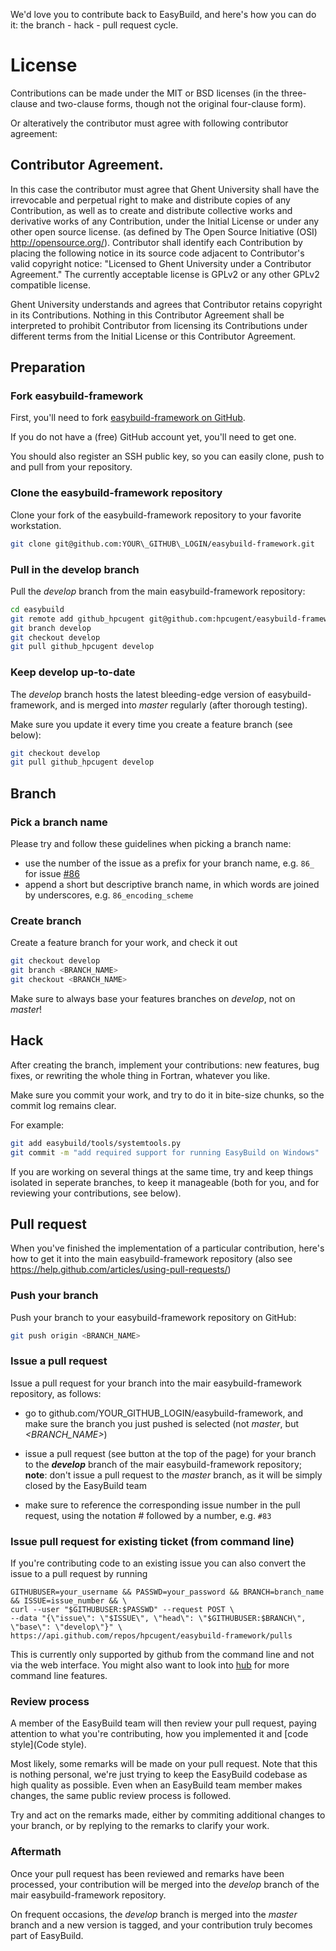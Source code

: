 We'd love you to contribute back to EasyBuild, and here's how you can do it: the branch - hack - pull request cycle.

# License
Contributions can be made under the MIT or 
BSD licenses (in the three-clause and two-clause forms, though not the original four-clause form).

Or alteratively the contributor must agree with following contributor agreement:

## Contributor Agreement.
In this case the contributor must agree that Ghent University shall have the irrevocable and perpetual right to make and 
distribute copies of any Contribution, as well as to create and distribute collective works and derivative works of
any Contribution, under the Initial License or under any other open source license. 
(as defined by The Open Source Initiative (OSI) http://opensource.org/).
Contributor shall identify each Contribution by placing the following notice in its source code adjacent to 
Contributor's valid copyright notice: "Licensed to Ghent University under a Contributor Agreement." 
The currently acceptable license is GPLv2 or any other GPLv2 compatible license.

Ghent University understands and agrees that Contributor retains copyright in its Contributions. 
Nothing in this Contributor Agreement shall be interpreted to prohibit Contributor from licensing its Contributions
under different terms from the Initial License or this Contributor Agreement.

## Preparation

### Fork easybuild-framework

First, you'll need to fork [easybuild-framework on GitHub](http://github.com/hpcugent/easybuild-framework).

If you do not have a (free) GitHub account yet, you'll need to get one.

You should also register an SSH public key, so you can easily clone, push to and pull from your repository.

### Clone the easybuild-framework repository

Clone your fork of the easybuild-framework repository to your favorite workstation. 

```bash
git clone git@github.com:YOUR\_GITHUB\_LOGIN/easybuild-framework.git
```

### Pull in the develop branch

Pull the _develop_ branch from the main easybuild-framework repository:

```bash
cd easybuild
git remote add github_hpcugent git@github.com:hpcugent/easybuild-framework.git
git branch develop
git checkout develop
git pull github_hpcugent develop
```

### Keep develop up-to-date

The _develop_ branch hosts the latest bleeding-edge version of easybuild-framework, and is merged into _master_ regularly (after thorough testing). 

Make sure you update it every time you create a feature branch (see below):

```bash
git checkout develop
git pull github_hpcugent develop
```



## Branch

### Pick a branch name

Please try and follow these guidelines when picking a branch name:
 * use the number of the issue as a prefix for your branch name, e.g. `86_` for issue [#86](https://github.com/hpcugent/easybuild-framework/issues/86)
 * append a short but descriptive branch name, in which words are joined by underscores, e.g. `86_encoding_scheme`

### Create branch

Create a feature branch for your work, and check it out

```bash
git checkout develop
git branch <BRANCH_NAME>
git checkout <BRANCH_NAME>
```

Make sure to always base your features branches on _develop_, not on _master_!

 

## Hack

After creating the branch, implement your contributions: new features, bug fixes, or rewriting the whole thing in Fortran, whatever you like.

Make sure you commit your work, and try to do it in bite-size chunks, so the commit log remains clear.

For example:

```bash
git add easybuild/tools/systemtools.py
git commit -m "add required support for running EasyBuild on Windows"
```

If you are working on several things at the same time, try and keep things isolated in seperate branches, to keep it manageable (both for you, and for reviewing your contributions, see below).



## Pull request

When you've finished the implementation of a particular contribution, here's how to get it into the main easybuild-framework repository (also see https://help.github.com/articles/using-pull-requests/)

### Push your branch

Push your branch to your easybuild-framework repository on GitHub:
 
```bash
git push origin <BRANCH_NAME>
```


### Issue a pull request

Issue a pull request for your branch into the mair easybuild-framework repository, as follows:

 * go to github.com/YOUR\_GITHUB\_LOGIN/easybuild-framework, and make sure the branch you just pushed is selected (not _master_, but _<BRANCH_NAME>_)

 * issue a pull request (see button at the top of the page) for your branch to the **_develop_** branch of the mair easybuild-framework repository; **note**: don't issue a pull request to the _master_ branch, as it will be simply closed by the EasyBuild team

 * make sure to reference the corresponding issue number in the pull request, using the notation # followed by a number, e.g. `#83`

### Issue pull request for existing ticket (from command line)

If you're contributing code to an existing issue you can also convert the issue to a pull request by running
``` 
GITHUBUSER=your_username && PASSWD=your_password && BRANCH=branch_name && ISSUE=issue_number && \
curl --user "$GITHUBUSER:$PASSWD" --request POST \
--data "{\"issue\": \"$ISSUE\", \"head\": \"$GITHUBUSER:$BRANCH\", \"base\": \"develop\"}" \
https://api.github.com/repos/hpcugent/easybuild-framework/pulls
```
This is currently only supported by github from the command line and not via the web interface.
You might also want to look into [hub](https://github.com/defunkt/hub) for more command line features.

### Review process

A member of the EasyBuild team will then review your pull request, paying attention to what you're contributing, how you implemented it and [code style](Code style).

Most likely, some remarks will be made on your pull request. Note that this is nothing personal, we're just trying to keep the EasyBuild codebase as high quality as possible. Even when an EasyBuild team member makes changes, the same public review process is followed.

Try and act on the remarks made, either by commiting additional changes to your branch, or by replying to the remarks to clarify your work.


### Aftermath

Once your pull request has been reviewed and remarks have been processed, your contribution will be merged into the _develop_ branch of the mair easybuild-framework repository.

On frequent occasions, the _develop_ branch is merged into the _master_ branch and a new version is tagged, and your contribution truly becomes part of EasyBuild.
